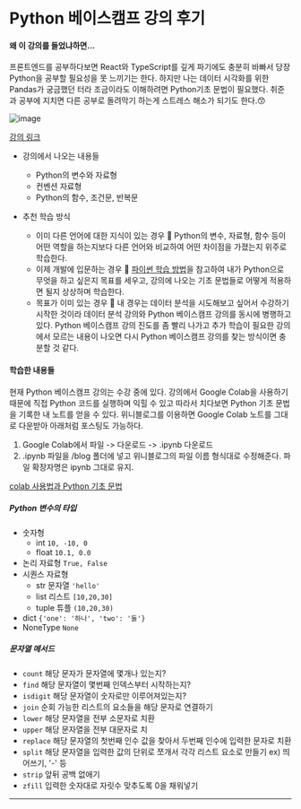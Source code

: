 # Python 베이스캠프 강의 후기

#### 왜 이 강의를 들었냐하면...

프론트엔드를 공부하다보면 React와 TypeScript를 깊게 파기에도 충분히 바빠서 당장 Python을 공부할 필요성을 못 느끼기는 한다. 하지만 나는 데이터 시각화를 위한 Pandas가 궁금했던 터라 조금이라도 이해하려면 Python기초 문법이 필요했다. 취준과 공부에 지치면 다른 공부로 돌려막기 하는게 스트레스 해소가 되기도 한다.😙

![image](https://github.com/CosmicLatte009/CosmicLatte009/assets/87015026/0e95b804-cc3f-425f-a580-cf0bbc77b45e)

[강의 링크](https://www.inflearn.com/course/python-%EB%B2%A0%EC%9D%B4%EC%8A%A4%EC%BA%A0%ED%94%84)

- 강의에서 나오는 내용들

  - Python의 변수와 자료형
  - 컨벤션 자료형
  - Python의 함수, 조건문, 반복문

- 추천 학습 방식
  - 이미 다른 언어에 대한 지식이 있는 경우 🐇
    Python의 변수, 자료형, 함수 등이 어떤 역할을 하는지보다 다른 언어와 비교하여 어떤 차이점을 가졌는지 위주로 학습한다.
  - 이제 개발에 입문하는 경우 🐢
    [파이썬 학습 방법](https://www.books.weniv.co.kr/python/chapter01/01-3)을 참고하여 내가 Python으로 무엇을 하고 싶은지 목표를 세우고, 강의에 나오는 기초 문법들로 어떻게 적용하면 될지 상상하며 학습한다.
  - 목표가 이미 있는 경우 🐲
    내 경우는 데이터 분석을 시도해보고 싶어서 수강하기 시작한 것이라 데이터 분석 강의와 Python 베이스캠프 강의를 동시에 병행하고 있다. Python 베이스캠프 강의 진도를 좀 빨리 나가고 추가 학습이 필요한 강의에서 모르는 내용이 나오면 다시 Python 베이스캠프 강의를 찾는 방식이면 충분할 것 같다.

#### 학습한 내용들

현재 Python 베이스캠프 강의는 수강 중에 있다. 강의에서 Google Colab을 사용하기 때문에 직접 Python 코드를 실행하며 익힐 수 있고 따라서 치다보면 Python 기초 문법을 기록한 내 노트를 얻을 수 있다.
위니블로그를 이용하면 Google Colab 노트를 그대로 다운받아 아래처럼 포스팅도 가능하다.

1. Google Colab에서 파일 -> 다운로드 -> .ipynb 다운로드
2. .ipynb 파일을 /blog 폴더에 넣고 위니블로그의 파일 이름 형식대로 수정해준다. 파일 확장자명은 ipynb 그대로 유지.

[colab 사용법과 Python 기초 문법](https://weniv.link/Qi3xFZ)

##### Python 변수의 타입

- 숫자형
  - int `10, -10, 0`
  - float `10.1, 0.0`
- 논리 자료형 `True, False`
- 시퀀스 자료형
  - str 문자열 `'hello'`
  - list 리스트 `[10,20,30]`
  - tuple 튜플 `(10,20,30)`
- dict `{'one': '하나', 'two': '둘'}`
- NoneType `None`

##### 문자열 메서드

- `count` 해당 문자가 문자열에 몇개나 있는지?
- `find` 해당 문자열이 몇번째 인덱스부터 시작하는지?
- `isdigit` 해당 문자열이 숫자로만 이루어져있는지?
- `join` 순회 가능한 리스트의 요소들을 해당 문자로 연결하기
- `lower` 해당 문자열을 전부 소문자로 치환
- `upper` 해당 문자열을 전부 대문자로 치
- `replace` 해당 문자열의 첫번째 인수 값을 찾아서 두번째 인수에 입력한 문자로 치환
- `split` 해당 문자열을 입력한 값의 단위로 쪼개서 각각 리스트 요소로 만들기 ex) 띄어쓰기, '-' 등
- `strip` 앞뒤 공백 없애기
- `zfill` 입력한 숫자대로 자릿수 맞추도록 0을 채워넣기

---
